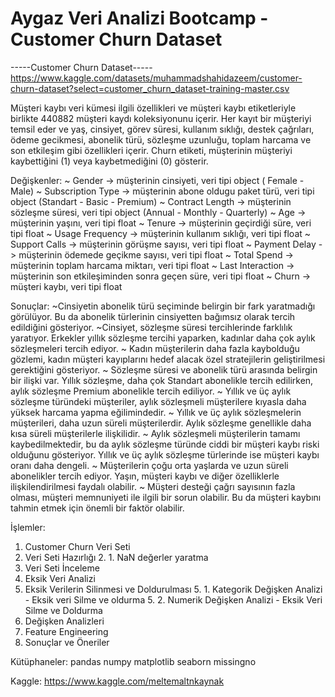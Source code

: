 # Aygaz Veri Analizi Bootcamp - Customer Churn Dataset

-----Customer Churn Dataset-----
https://www.kaggle.com/datasets/muhammadshahidazeem/customer-churn-dataset?select=customer_churn_dataset-training-master.csv

Müşteri kaybı veri kümesi ilgili özellikleri ve müşteri kaybı etiketleriyle birlikte 440882 müşteri kaydı koleksiyonunu içerir.
Her kayıt bir müşteriyi temsil eder ve yaş, cinsiyet, görev süresi, kullanım sıklığı, destek çağrıları, ödeme gecikmesi, abonelik türü, sözleşme uzunluğu, toplam harcama ve son etkileşim gibi özellikleri içerir.
Churn etiketi, müşterinin müşteriyi kaybettiğini (1) veya kaybetmediğini (0) gösterir.


Değişkenler:
~ Gender -> müşterinin cinsiyeti, veri tipi object ( Female - Male)
~ Subscription Type -> müşterinin abone oldugu paket türü, veri tipi object (Standart - Basic - Premium)
~ Contract Length -> müşterinin sözleşme süresi, veri tipi object (Annual - Monthly - Quarterly)
~ Age -> müşterinin yaşını, veri tipi float
~ Tenure -> müşterinin geçirdiği süre, veri tipi float
~ Usage Frequency -> müşterinin kullanım sıklığı, veri tipi float
~ Support Calls -> müşterinin görüşme sayısı, veri tipi float
~ Payment Delay -> müşterinin ödemede geçikme sayısı, veri tipi float
~ Total Spend -> müşterinin toplam harcama miktarı, veri tipi float
~ Last Interaction -> müşterinin son etkileşiminden sonra geçen süre, veri tipi float
~ Churn -> müşteri kaybı, veri tipi float


Sonuçlar:
~Cinsiyetin abonelik türü seçiminde belirgin bir fark yaratmadığı görülüyor. Bu da abonelik türlerinin cinsiyetten bağımsız olarak tercih edildiğini gösteriyor. 
~Cinsiyet, sözleşme süresi tercihlerinde farklılık yaratıyor. Erkekler yıllık sözleşme tercihi yaparken, kadınlar daha çok aylık sözleşmeleri tercih ediyor. 
~ Kadın müşterilerin daha fazla kaybolduğu gözlemi, kadın müşteri kayıplarını hedef alacak özel stratejilerin geliştirilmesi gerektiğini gösteriyor.
~ Sözleşme süresi ve abonelik türü arasında belirgin bir ilişki var. Yıllık sözleşme, daha çok Standart abonelikle tercih edilirken, aylık sözleşme Premium abonelikle tercih ediliyor.
~ Yıllık ve üç aylık sözleşme türündeki müşteriler, aylık sözleşmeli müşterilere kıyasla daha yüksek harcama yapma eğilimindedir.
~  Yıllık ve üç aylık sözleşmelerin müşterileri, daha uzun süreli müşterilerdir. Aylık sözleşme genellikle daha kısa süreli müşterilerle ilişkilidir.
~ Aylık sözleşmeli müşterilerin tamamı kaybedilmektedir, bu da aylık sözleşme türünde ciddi bir müşteri kaybı riski olduğunu gösteriyor. Yıllık ve üç aylık sözleşme türlerinde ise müşteri kaybı oranı daha dengeli.
~ Müşterilerin çoğu orta yaşlarda ve uzun süreli abonelikler tercih ediyor. Yaşın, müşteri kaybı ve diğer özelliklerle ilişkilendirilmesi faydalı olabilir.
~ Müşteri desteği çağrı sayısının fazla olması, müşteri memnuniyeti ile ilgili bir sorun olabilir. Bu da müşteri kaybını tahmin etmek için önemli bir faktör olabilir.

İşlemler:
1. Customer Churn Veri Seti
2. Veri Seti Hazırlığı
   2. 1. NaN değerler yaratma
3. Veri Seti İnceleme
4. Eksik Veri Analizi
5. Eksik Verilerin Silinmesi ve Doldurulması
   5. 1. Kategorik Değişken Analizi - Eksik veri Silme ve oldurma
   5. 2. Numerik Değişken Analizi - Eksik Veri Silme ve Doldurma
6. Değişken Analizleri
7. Feature Engineering
8. Sonuçlar ve Öneriler

Kütüphaneler:
pandas 
numpy
matplotlib
seaborn
missingno

Kaggle: https://www.kaggle.com/meltemaltnkaynak


